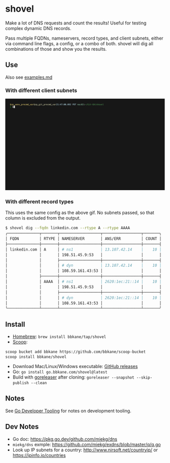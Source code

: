 # shovel

Make a lot of DNS requests and count the results! Useful for testing complex dynamic DNS records.

Pass multiple FQDNs, nameservers, record types, and client subnets, either via command line flags, a config, or a combo of both. shovel will dig all combinations of those and show you the results.

## Use

Also see [examples.md](./examples.md)

### With different client subnets

![./demo.gif](./demo.gif)

### With different record types

This uses the same config as the above gif. No subnets passed, so that column is excluded from the output.

```bash
$ shovel dig --fqdn linkedin.com --rtype A --rtype AAAA
╭──────────────┬───────┬──────────────────┬─────────────────┬───────╮
│ FQDN         │ RTYPE │ NAMESERVER       │ ANS/ERR         │ COUNT │
├──────────────┼───────┼──────────────────┼─────────────────┼───────┤
│ linkedin.com │ A     │ # ns1            │ 13.107.42.14    │    10 │
│              │       │ 198.51.45.9:53   │                 │       │
│              │       ├──────────────────┼─────────────────┼───────┤
│              │       │ # dyn            │ 13.107.42.14    │    10 │
│              │       │ 108.59.161.43:53 │                 │       │
│              ├───────┼──────────────────┼─────────────────┼───────┤
│              │ AAAA  │ # ns1            │ 2620:1ec:21::14 │    10 │
│              │       │ 198.51.45.9:53   │                 │       │
│              │       ├──────────────────┼─────────────────┼───────┤
│              │       │ # dyn            │ 2620:1ec:21::14 │    10 │
│              │       │ 108.59.161.43:53 │                 │       │
╰──────────────┴───────┴──────────────────┴─────────────────┴───────╯
```

## Install

- [Homebrew](https://brew.sh/): `brew install bbkane/tap/shovel`
- [Scoop](https://scoop.sh/):

```
scoop bucket add bbkane https://github.com/bbkane/scoop-bucket
scoop install bbkane/shovel
```

- Download Mac/Linux/Windows executable: [GitHub releases](https://github.com/bbkane/shovel/releases)
- Go: `go install go.bbkane.com/shovel@latest`
- Build with [goreleaser](https://goreleaser.com/) after cloning: `goreleaser --snapshot --skip-publish --clean`

## Notes

See [Go Developer Tooling](https://www.bbkane.com/blog/go-developer-tooling/) for notes on development tooling.

## Dev Notes

- Go doc: https://pkg.go.dev/github.com/miekg/dns
- `miekg/dns` exmple: https://github.com/miekg/exdns/blob/master/q/q.go
- Look up IP subnets for a country: http://www.nirsoft.net/countryip/ or https://ipinfo.io/countries




